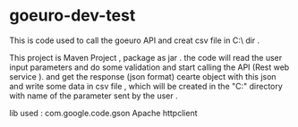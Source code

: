 # goeuro-dev-test

This is code used to  call the goeuro API and creat  csv file in C:\ dir .

This project is Maven  Project , package as jar  . 
the code will read the user input parameters and do some validation and start calling the API (Rest web service  ). 
and get the response (json format) cearte object with this json  and write some data in csv file   , 
which will be created in the "C:\" directory with  name of the parameter sent by the user . 


lib used  : 
com.google.code.gson
Apache httpclient 
